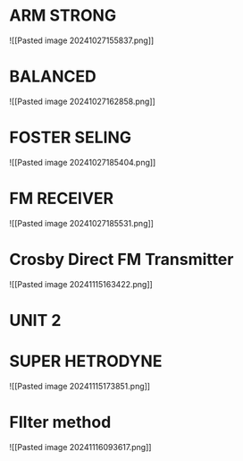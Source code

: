 # ARM STRONG



![[Pasted image 20241027155837.png]]

# BALANCED

![[Pasted image 20241027162858.png]]

# FOSTER SELING
![[Pasted image 20241027185404.png]]

# FM RECEIVER

![[Pasted image 20241027185531.png]]


# Crosby Direct FM Transmitter

![[Pasted image 20241115163422.png]]



# UNIT 2

# SUPER HETRODYNE

![[Pasted image 20241115173851.png]]

# FIlter method 

![[Pasted image 20241116093617.png]]
